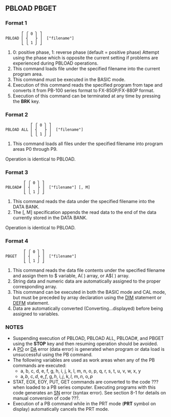 ## PBLOAD PBGET

### Format 1

```basic
       ⎡ ⎧ 0 ⎫ ⎤ 
PBLOAD ⎢ ⎨   ⎬ ⎥  ["filename"]
       ⎣ ⎩ 1 ⎭ ⎦
```

1. 0: positive phase, 1: reverse phase (default = positive phase)
   Attempt using the phase which is opposite the current setting
   if problems are experienced during PBLOAD operations.
2. This command loads file under the specified filename into the 
   current program area.
3. This command must be executed in the BASIC mode.
4. Execution of this command reads the specified program from tape
   and converts it from PB-100 series format to FX-850P/FX-880P format.
5. Execution of this command can be terminated at any time by pressing
   the **BRK** key.

### Format 2

```basic
           ⎡ ⎧ 0 ⎫ ⎤ 
PBLOAD ALL ⎢ ⎨   ⎬ ⎥  ["filename"]
           ⎣ ⎩ 1 ⎭ ⎦
```
1. This command loads all files under the specified filename into program
areas P0 through P9.

Operation is identical to PBLOAD.

### Format 3

```basic
        ⎡ ⎧ 0 ⎫ ⎤ 
PBLOAD# ⎢ ⎨   ⎬ ⎥  ["filename"] [, M]
        ⎣ ⎩ 1 ⎭ ⎦
```

1. This command reads the data under the specified filename into the DATA BANK.
2. The [, M] specification appends the read data to the end of the data
   currently stored in the DATA BANK.

Operation is identical to PBLOAD.

### Format 4

```basic
        ⎡ ⎧ 0 ⎫ ⎤ 
PBGET   ⎢ ⎨   ⎬ ⎥  ["filename"]
        ⎣ ⎩ 1 ⎭ ⎦
```
1. This command reads the data file contents under the specified
   filename and assign them to $ variable, A( ) array, or A$( ) array.
2. String data and numeric data are automatically assigned to the proper
   corresponding array.
3. This command can be executed in both the BASIC mode and CAL mode,
   but must be preceded by array declaration using the [DIM](DIM.md)
   statement or [DEFM](DEFM.md) statement.
4. Data are automatically converted (Converting...displayed) before
   being assigned to variables.

### NOTES
 - Suspending execution of PBLOAD, PBLOAD ALL, PBLOAD#, and PBGET using
   the **STOP** key and then resuming operation should be avoided.
 - A [PO](../errors.md#PO-error) or [DA](../errors.md#DA-error) error (data error)
   is generated when program or data load is unsuccessful using the PB command.
 - The following variables are used as work areas when any of the PB commands
   are executed:
     - a, b, c, d, e, f, g, h, i, j, k, l, m, n, o, p, q, r, s, t, u, v, w, x, y
     - a$, b$, c$, d$, e$, f$, g$, h$, i$, j$, k$, l$, m$, n$, o$, p$
 - STAT, EOX, EOY, PUT, GET commands are converted to the code ??? when
   loaded to a PB series computer. Executing programs with this code generates
   an [SN](../errors.md#SN-error) error (syntax error). See section 8-1 for
   details on manual conversion of code ???.
 - Execution of a PB command while in the PRT mode (**PRT** symbol on display)
   automatically cancels the PRT mode.